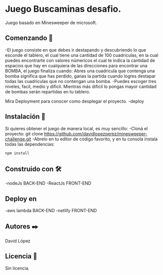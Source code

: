 # Juego Buscaminas desafio.
Juego basado en Minesweeper de microsoft.

## Comenzando 🚀
-El juego consiste en que debes ir destapando y descubriendo lo que esconde el tablero, el cual tiene una cantidad de 100 cuadriculas, en la cual puedes encontrarte con valores númericos el cual te indica la cantidad de espacios que hay en cualquiera de las direcciones para encontrar una BOMBA, el juego finaliza cuando: Abres una cuadricula que contenga una bomba significa que has perdido, ganas la partida cuando logres destapar todas las cuadriculas que no contengan una bomba.
-Puedes escoger tres niveles, facil, medio y dificil. Mientras más dificil lo pongas mayor cantidad de bombas serán repartidas en tu tablero.

Mira Deployment para conocer como desplegar el proyecto.
-deploy

## Instalación 🔧
Si quieres obtener el juego de manera local, es muy sencillo:
-Cloná el proyecto: git clone https://github.com/davidlopezperez/minesweeper-challenge.git
-Abrelo en tu editor de código favorito, y en tu consola instala todas las dependencias: 
```bash
npm install
```

## Construido con 🛠️
-nodeJs BACK-END
-ReactJs FRONT-END

## Deploy en
-aws lambda BACK-END 
-netlify FRONT-END

## Autores ✒️
David López

## Licencia 📄
Sin licencia.